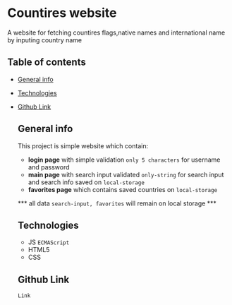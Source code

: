 # Countires website
A website for fetching countires flags,native names and international name by inputing country name

## Table of contents

* [General info](#general-info)
* [Technologies](#technologies)
* [Github Link](#github-link)

  ## General info
  This project is simple website which contain:
  - **login page** with simple validation `only 5 characters` for username and password
  - **main page** with search input validated `only-string` for search input and search info saved on `local-storage`
  - **favorites page** which contains saved countries on `local-storage` 

  *** all data `search-input, favorites` will remain on local storage ***

  ## Technologies
    - JS `ECMAScript`
    - HTML5
    - CSS 

  ## Github Link
    `Link`
